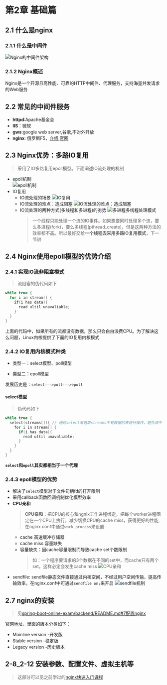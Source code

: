 # 第2章 基础篇

## 2.1 什么是nginx

### 2.1.1 什么是中间件

![Nginx的中间件架构](images/Nginx的中间件架构.jpg)

### 2.1.2 Nginx概述

Nginx是一个开源且高性能、可靠的HTTP中间件、代理服务，支持海量并发请求的Web服务

## 2.2 常见的中间件服务

+ **httpd**:Apache基金会
+ **IIS**：微软
+ **gws**:google web server,谷歌,不对外开放
+ **nginx**: 俄罗斯F5，[介绍](https://baike.baidu.com/item/nginx/3817705?fr=aladdin),[官网](https://www.nginx.com/)

## 2.3 Nginx优势：多路IO复用

> 采用了IO多路复用epoll模型。下面阐述IO流处理的机制

+ epoll机制  
  ![epoll机制](images/epoll机制.jpg)
+ IO复用
  + IO流处理的场景
    ![IO复用](images/IO复用.jpg)
  + IO流处理的难点：造成阻塞
    ![IO流处理的难点：造成阻塞](images/IO流处理的难点_造成阻塞.jpg)
  + IO流处理的两种方式(多线程和多进程)的劣势
    ![多进程多线程处理模式](images/多进程多线程处理模式.jpg)
    > 一个线程只能处理一个流的IO事件。如果想要同时处理多个流，要么多进程(fork)，要么多线程(pthread_create)，但是这两种方法的效率都不高。所以最好交给**一个线程去采用多路IO复用模式**，下一节讲

## 2.4 Nginx使用epoll模型的优势介绍

### 2.4.1 实现IO流非阻塞模式

> 流阻塞的伪代码如下

```c
while true {
  for i in stream[] {
    if(i has data){
      read ultil unavaliable;
    }
  }
}
```

上面的代码中，如果所有的流都没有数据，那么只会白白浪费CPU。为了解决这么问题，Linux内核提供了下面的IO复用内核模式

### 2.4.2 IO复用内核模式种类

+ 类型一：select模型、poll模型

+ 类型二：epoll模型

发展历史是：`select--->poll--->epoll`

#### select模型

> 伪代码如下

```c
while true {
  select(streams[]){ // 通过select来选取streams中有数据的来进行操作，避免流中没有数据时浪费CPU
    for i in stream[] {
      if(i has data){
        read ultil unavaliable;
      }
    }
  }
}
```

**`select`和`epoll`其实都相当于一个代理**

### 2.4.3 epoll模型的优势

+ 解决了`select`模型对于文件句柄fd的打开限制
+ 采用callback函数回调机制优化模型效率
+ **CPU亲和**
  > **CPU亲和**：把CPU的核心和ngnix工作进程绑定，把每个worker进程固定在一个CPU上执行，减少切换CPU的cache miss，获得更好的性能,在nginx.conf中通过`work_process`来设置
  + cache 高速缓冲存储器
  + cache miss 容量缺失
  + 容量缺失：因cache容量限制而导致cache set个数限制
    > 如：一个程序要请求的3个数据在不同的set中，而cache只有两个set，这样必定会发生cache miss
  ![CPU亲和](images/CPU亲和.jpg)
+ sendfile: sendfile静态文件直接通过内核空间，不经过用户空间传输，提高传输效率。在nginx.conf中可通过`sendfile on;`来开启
  ![sendfile机制](images/sendfile机制.jpg)
  
## 2.7 nginx的安装

> 见[spring-boot-online-exam/backend/README.md#7配置nginx](https://github.com/19920625lsg/spring-boot-online-exam/blob/master/backend/README.md#7配置nginx)

[官网地址](http://nginx.org/en/download.html)，里面的版本分类如下：

+ Mainline version -开发版
+ Stable version -稳定版
+ Legacy version -历史版本

## 2-8_2-12 安装参数、配置文件、虚拟主机等

> 这部分可以见之前学过的[nginx快速入门课程](https://github.com/19920625lsg/docker-k8s-devops/blob/master/Nginx/Nginx快速入门/README.md)

